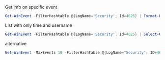 
Get info on specific event
````powershell
Get-WinEvent -FilterHashtable @{LogName='Security'; Id=4625} | Format-List
````

List with only time and username
```powershell
Get-WinEvent -FilterHashtable @{LogName='Security'; Id=4625} | Select-Object @{Name="TimeCreated";Expression={$_.TimeCreated}}, @{Name="UserName";Expression={$_.Properties[5].Value}} | Format-Table -AutoSize
```

alternative
```powershell
Get-WinEvent -MaxEvents 10 -FilterHashTable @{LogName="Security"; ID=4625} | Select-Object TimeCreated, @{name='AccountName'; expression={$_.Properties[5].Value}}
```

